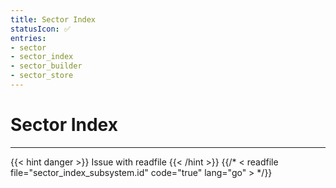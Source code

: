 ```yaml
---
title: Sector Index
statusIcon: ✅
entries:
- sector
- sector_index
- sector_builder
- sector_store
---
```


# Sector Index
---

{{< hint danger >}}
Issue with readfile
{{< /hint >}}
{{/* < readfile file="sector_index_subsystem.id" code="true" lang="go" > */}}

